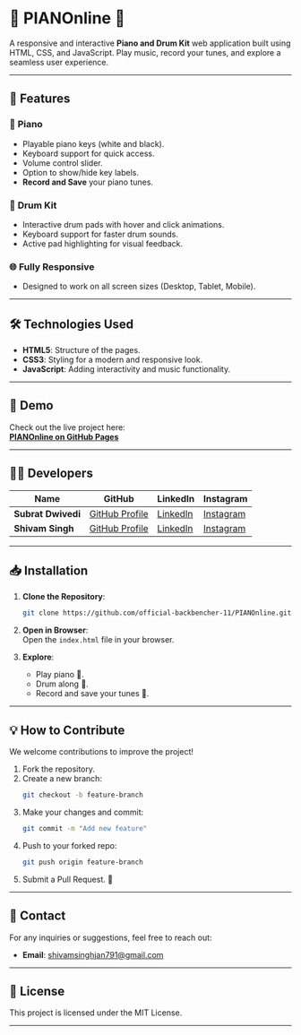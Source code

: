 # 🎹 PIANOnline 🎵  
A responsive and interactive **Piano and Drum Kit** web application built using HTML, CSS, and JavaScript. Play music, record your tunes, and explore a seamless user experience.

---

## 🚀 Features  

### 🎹 **Piano**
- Playable piano keys (white and black).
- Keyboard support for quick access.
- Volume control slider.
- Option to show/hide key labels.
- **Record and Save** your piano tunes.

### 🥁 **Drum Kit**
- Interactive drum pads with hover and click animations.
- Keyboard support for faster drum sounds.
- Active pad highlighting for visual feedback.

### 🌐 **Fully Responsive**
- Designed to work on all screen sizes (Desktop, Tablet, Mobile).

---

## 🛠️ Technologies Used  

- **HTML5**: Structure of the pages.  
- **CSS3**: Styling for a modern and responsive look.  
- **JavaScript**: Adding interactivity and music functionality.  

---

## 🎥 Demo  
Check out the live project here:  
**[PIANOnline on GitHub Pages](https://official-backbencher-11.github.io/PIANOnline/)**  

---

## 🧑‍💻 Developers  

| Name         | GitHub                       | LinkedIn                     | Instagram            |
|--------------|------------------------------|------------------------------|----------------------|
| **Subrat Dwivedi** | [GitHub Profile](https://github.com/subrat-dwi) | [LinkedIn](https://linkedin.com/in/subrat-dwivedi) | [Instagram](https://instagram.com/dw1subrat) |
| **Shivam Singh** | [GitHub Profile](https://github.com/official-backbencher-11) | [LinkedIn](https://www.linkedin.com/in/shivam-singh-654080298/) | [Instagram](https://www.instagram.com/_official_backbencher_11/) |

---

## 📥 Installation  

1. **Clone the Repository**:  
   ```bash
   git clone https://github.com/official-backbencher-11/PIANOnline.git
   ```

2. **Open in Browser**:  
   Open the `index.html` file in your browser.

3. **Explore**:  
   - Play piano 🎹.  
   - Drum along 🥁.  
   - Record and save your tunes 🎼.  

---

## 💡 How to Contribute  

We welcome contributions to improve the project!  

1. Fork the repository.  
2. Create a new branch:  
   ```bash
   git checkout -b feature-branch
   ```
3. Make your changes and commit:  
   ```bash
   git commit -m "Add new feature"
   ```
4. Push to your forked repo:  
   ```bash
   git push origin feature-branch
   ```
5. Submit a Pull Request. 🎉  

---

## 📧 Contact  

For any inquiries or suggestions, feel free to reach out:  
- **Email**: shivamsinghjan791@gmail.com  

---

## 📄 License  

This project is licensed under the MIT License.  

---
